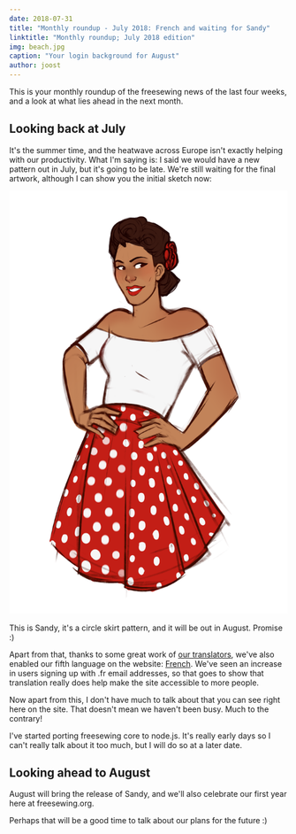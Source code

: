 ```yaml
---
date: 2018-07-31
title: "Monthly roundup - July 2018: French and waiting for Sandy"
linktitle: "Monthly roundup; July 2018 edition"
img: beach.jpg
caption: "Your login background for August"
author: joost
---
```

This is your monthly roundup of the freesewing news of the last four weeks, 
and a look at what lies ahead in the next month.

## Looking back at July

It's the summer time, and the heatwave across Europe isn't exactly helping with our productivity. 
What I'm saying is: I said we would have a new pattern out in July, but it's going to be late. 
We're still waiting for the final artwork, although I can show you the initial sketch now:

![Meat the Sandy Circle Skirt](schets.png)

This is Sandy, it's a circle skirt pattern, and it will be out in August. Promise :)

Apart from that, thanks to some great work of [our translators](/i18n/), 
we've also enabled our fifth language on the website: [French](/fr).
We've seen an increase in users signing up with .fr email addresses, 
so that goes to show that translation really does help make the site accessible to more people.

Now apart from this, I don't have much to talk about that you can see right here on the site. 
That doesn't mean we haven't been busy. Much to the contrary!

I've started porting freesewing core to node.js. It's really early days so I can't really talk about it too much, but I will do so at a later date.

## Looking ahead to August

August will bring the release of Sandy, and we'll also celebrate our first year here at freesewing.org.

Perhaps that will be a good time to talk about our plans for the future :)
